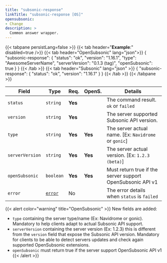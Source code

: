 ```yaml
---
title: "subsonic-response"
linkTitle: "subsonic-response [OS]"
opensubsonic:
- Change
description: >
  Common answer wrapper.
---
```


{{< tabpane persistLang=false >}}
{{< tab header="**Example**:" disabled=true />}}
{{< tab header="OpenSubsonic" lang="json">}}
{
  "subsonic-response": {
    "status": "ok",
    "version": "1.16.1",
    "type": "AwesomeServerName",
    "serverVersion": "0.1.3 (tag)",
    "openSubsonic": true
  }
}
{{< /tab >}}
{{< tab header="Subsonic" lang="json" >}}
{
  "subsonic-response": {
    "status": "ok",
    "version": "1.16.1"
  }
}
{{< /tab >}}
{{< /tabpane >}}

| Field |  Type | Req. | OpenS. | Details |
| --- | --- | --- | --- | --- |
| `status` | `string` | **Yes** |     | The command result. `ok` or `failed` |
| `version` | `string` | **Yes** |     | The server supported Subsonic API version. |
| `type` | `string` | **Yes** | **Yes**    | The server actual name. [Ex: `Navidrome` or `gonic`] |
| `serverVersion` | `string` | **Yes** | **Yes**    | The server actual version. [Ex: `1.2.3 (beta)`] |
| `openSubsonic` | `boolean` | **Yes**  | **Yes**    | Must return true if the server support OpenSubsonic API v1 |
| `error` |  [`error`](../error) | No |    | The error details when `status` is `failed` |

{{< alert color="warning" title="OpenSubsonic" >}}
New fields are added:

- `type` containing the server type/name (Ex: Navidrome or gonic). Mandatory to help clients adapt to actual Subsonic API support.
- `serverVersion` containing the server version (Ex: 1.2.3) this is different from the `version` field that expose the Subsonic API version. Mandatory for clients to be able to detect servers updates and check again supported OpenSubsonic extensions.
- `openSubsonic` must return true if the server support OpenSubsonic API v1
{{< /alert >}}
